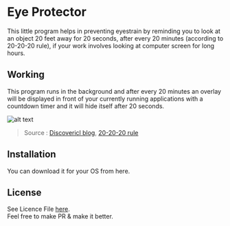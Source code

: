 # Eye Protector
This little program helps in preventing eyestrain by reminding you to look at an object 20 feet away for 20 seconds, after every 20 minutes (according to 20-20-20 rule), if your work involves looking at computer screen for long hours.

## Working
This program runs in the background and after every 20 minutes an overlay will be displayed in front of your currently running applications with a countdown timer and it will hide itself after 20 seconds.

![alt text](https://40cf7c949b896c3c4dbd-bfda844d8f6203fc212740982215306e.ssl.cf5.rackcdn.com/uploads/main/The-20-20-20-Rule.png "20-20-20 rule")
>Source : [Discovericl blog](https://us.discovericl.com/blog/the-20-20-20-rule-preventing-digital-eye-strain), [20-20-20 rule](https://opto.ca/health-library/the-20-20-20-rule)

## Installation
You can download it for your OS from here.

## License
See Licence File [here](https://github.com/guptarohit/eye-protector/blob/master/LICENSE).<br>Feel free to make PR & make it better.
